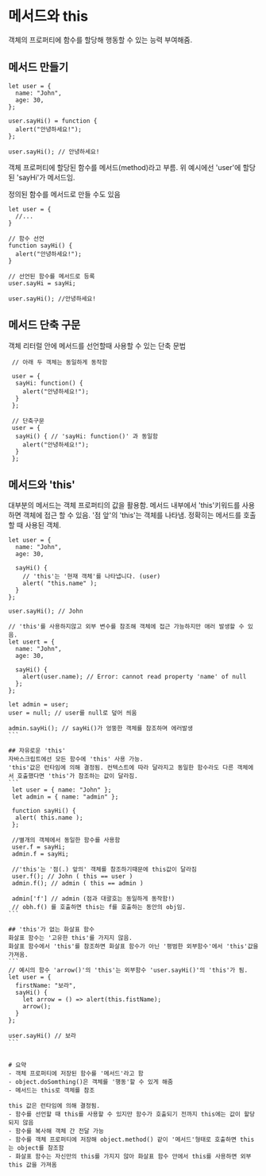 # 메서드와 this
객체의 프로퍼티에 함수를 할당해 행동할 수 있는 능력 부여해줌.

##  메서드 만들기
```
let user = {
  name: "John",
  age: 30,
};

user.sayHi() = function {
  alert("안녕하세요!");
};

user.sayHi(); // 안녕하세요!
```
객체 프로퍼티에 할당된 함수를 메서드(method)라고 부름.
위 예시에선 'user'에 할당된 'sayHi'가 메서드임.

정의된 함수를 메서드로 만들 수도 있음
```
let user = {
  //...
}

// 함수 선언
function sayHi() {
  alert("안녕하세요!");
}

// 선언된 함수를 메서드로 등록
user.sayHi = sayHi;

user.sayHi(); //안녕하세요!
```

## 메서드 단축 구문
객체 리터럴 안에 메서드를 선언할때 사용할 수 있는 단축 문법
```
 // 아래 두 객체는 동일하게 동작함
 
 user = {
  sayHi: function() {
    alert("안녕하세요!");
  }
 };
 
 // 단축구문
 user = {
  sayHi() { // 'sayHi: function()' 과 동일함
    alert("안녕하세요!");
  }
 };
```

## 메서드와 'this'
대부분의 메서드는 객체 프로퍼티의 값을 활용함. 메서드 내부에서 'this'키워드를 사용하면 객체에 접근 할 수 있음.
'점 앞'의 'this'는 객체를 나타냄. 정확히는 메서드를 호출할 때 사용된 객체.
````
let user = {
  name: "John",
  age: 30,
  
  sayHi() {
    // 'this'는 '현재 객체'를 나타냅니다. (user)
    alert( "this.name" );
  }
};

user.sayHi(); // John

// 'this'를 사용하지않고 외부 변수를 참조해 객체에 접근 가능하지만 애러 발생할 수 있음.
let usert = {
  name: "John",
  age: 30,
  
  sayHi() {
    alert(user.name); // Error: cannot read property 'name' of null
  };
};

let admin = user;
user = null; // user를 null로 덮어 씌움

admin.sayHi(); // sayHi()가 엉뚱한 객체를 참조하며 에러발생
```

## 자유로운 'this'
자바스크립트에선 모든 함수에 'this' 사용 가능.
'this'값은 런타임에 의해 결정됨. 컨텍스트에 따라 달라지고 동일한 함수라도 다른 객체에서 호출했다면 'this'가 참조하는 값이 달라짐.
```
 let user = { name: "John" };
 let admin = { name: "admin" };
 
 function sayHi() {
  alert( this.name );
 };
 
 //별개의 객체에서 동일한 함수를 사용함
 user.f = sayHi;
 admin.f = sayHi;
 
 //'this'는 '점(.) 앞의' 객체를 참조하기때문에 this값이 달라짐
 user.f(); // John ( this == user )
 admin.f(); // admin ( this == admin )
 
 admin['f'] // admin (점과 대괄호는 동일하게 동작함!)
 // obh.f() 를 호출하면 this는 f를 호출하는 동안의 obj임.
```

## 'this'가 없는 화살표 함수
화살표 함수는 '고유한 this'를 가지지 않음.
화살표 함수에서 'this'를 참조하면 화살표 함수가 아닌 '평범한 외부함수'에서 'this'값을 가져옴.
```
// 예시의 함수 'arrow()'의 'this'는 외부함수 'user.sayHi()'의 'this'가 됨.
let user = {
  firstName: "보라",
  sayHi() {
    let arrow = () => alert(this.fistName);
    arrow();
  }
};

user.sayHi() // 보라
```


# 요약
- 객체 프로퍼티에 저장된 함수를 '메서드'라고 함
- object.doSomthing()은 객체를 '행동'할 수 있게 해줌
- 메서드는 this로 객체를 참조

this 값은 런타임에 의해 결정됨.
- 함수를 선언할 때 this를 사용할 수 있지만 함수가 호출되기 전까지 this에는 값이 할당되지 않음
- 함수를 복사해 객체 간 전달 가능
- 함수를 객체 프로퍼티에 저장해 object.method() 같이 '메서드'형태로 호출하면 this는 object를 참조함
- 화살표 함수는 자신만의 this를 가지지 않아 화살표 함수 안에서 this를 사용하면 외부 this 값을 가져옴
